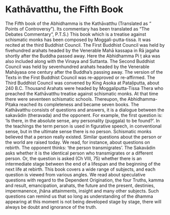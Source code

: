 # Kathāvatthu, the Fifth Book

The Fifth book of the Abhidhamma is the Kathāvatthu (Translated as “
Points of Controversy”). Its commentary has been translated as “The
Debates Commentary”, P.T.S.) This book which is a treatise against
schismatic monks has been composed by Moggali-putta-tissa. It was
recited at the third Buddhist Council. The First Buddhist Council was
held by fivehundred arahats headed by the Venerable Mahā kassapa in Rā
jagaha shortly after the Buddha passed away. Here the Abhidhamma Pi ṭ
aka was also included along with the Vinaya and Suttanta. The Second
Buddhist Council was held by sevenhundred arahats headed by the
Venerable Mahāyasa one century after the Buddha’s passing away. The
version of the Texts in the First Buddhist Council was re-approved or
re-affirmed. The Third Buddhist Council was convened by King Asoka at
Pataḷiputta, about 240 B.C. Thousand Arahats were headed by
Moggaliputta-Tissa Thera who preached the Kathāvatthu treatise against
schismatic monks. At that time there were seventeen schismatic schools.
Thereupon, the Abhidhamma-Piṭaka reached its completeness and became
seven books. The Kathāvatthu consists of questions and answers, it is a
dialogue between the sakavādin (theravada) and the opponent. For
example, the first question is: ‘Is there, in the absolute sense, any
personality (puggala) to be found?’. In the teachings the term person is
used in figurative speech, in conventional sense, but in the ultimate
sense there is no person. Schismatic monks believed that a person really
existed. Similar questions about the person or the world are raised
today. We read, for instance, about questions on rebirth. The opponent
thinks: ‘the person transmigrates’. The Sakavādin asks whether it is the
identical person who transmigrates or a different person. Or, the
question is asked (Ch VIII, 75) whether there is an intermediate stage
between the end of a lifespan and the beginning of the next life at
rebirth. This book covers a wide range of subjects, and each question is
viewed from various angles. We read about speculative questions with
regard to the Dependent Origination, the four Truths, kamma and result,
emancipation, arahats, the future and the present, destinies,
impermanence, jhāna attainments, insight and many other subjects. Such
questions can remind us that so long as understanding of the dhamma
appearing at this moment is not being developed stage by stage, there
will always be doubt and ignorance of the truth.

